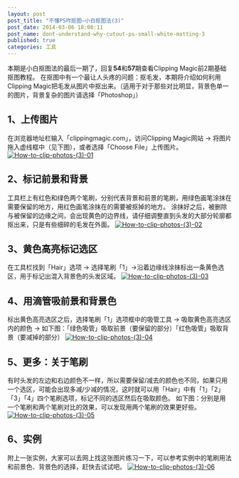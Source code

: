 ```yaml
---
layout: post
post_title: "不懂PS咋抠图—小白抠图法(3)"
post_date: 2014-03-06 18:08:11
post_name: dont-understand-why-cutout-ps-small-white-matting-3
published: true
categories: 工具
---
```


本期是小白抠图法的最后一期了，回复**54**和**57**期查看Clipping Magic前2期基础抠图教程。 在抠图中有一个最让人头疼的问题：抠毛发，本期将介绍如何利用Clipping Magic把毛发从图片中抠出来。（适用于对于那些对比明显，背景色单一的图片，背景复杂的图片请选择「Photoshop」）

## 1、上传图片

在浏览器地址栏输入「clippingmagic.com」，访问Clipping Magic网站 -&gt; 将图片拖入虚线框中（见下图），或者选择「Choose File」上传图片。 [![How-to-clip-photos-(3)-01](http://7arnhx.com1.z0.glb.clouddn.com/wp-content/uploads/2014/03/How-to-clip-photos-3-01.jpg)](http://7arnhx.com1.z0.glb.clouddn.com/wp-content/uploads/2014/03/How-to-clip-photos-3-01.jpg)

## 2、标记前景和背景

工具栏上有红色和绿色两个笔刷，分别代表背景和前景的笔刷，用绿色画笔涂抹在需要保留的地方，用红色画笔涂抹在的需要被抠掉的地方。 涂抹好之后，被删除与被保留的边缘之间，会出现黄色的边界线，请仔细调整直到头发的大部分轮廓都抠出来，只是有些细碎的毛发在外面。 [![How-to-clip-photos-(3)-02](http://7arnhx.com1.z0.glb.clouddn.com/wp-content/uploads/2014/03/How-to-clip-photos-3-02.jpg)](http://7arnhx.com1.z0.glb.clouddn.com/wp-content/uploads/2014/03/How-to-clip-photos-3-02.jpg)

## 3、黄色高亮标记选区

在工具栏找到「Hair」选项 -&gt; 选择笔刷「1」-&gt;沿着边缘线涂抹标出一条黄色选区，用于标记出混入背景色的头发区域。 [![How-to-clip-photos-(3)-03](http://7arnhx.com1.z0.glb.clouddn.com/wp-content/uploads/2014/03/How-to-clip-photos-3-03.jpg)](http://7arnhx.com1.z0.glb.clouddn.com/wp-content/uploads/2014/03/How-to-clip-photos-3-03.jpg)

## 4、用滴管吸前景和背景色

标出黄色高亮选区之后，选择笔刷「1」选项框中的吸管工具 -&gt; 吸取黄色高亮选区内的颜色 -&gt; 如下图：「绿色吸管」吸取前景（要保留的部分）「红色吸管」吸取背景（要减掉的部分） [![How-to-clip-photos-(3)-04](http://7arnhx.com1.z0.glb.clouddn.com/wp-content/uploads/2014/03/How-to-clip-photos-3-04.jpg)](http://7arnhx.com1.z0.glb.clouddn.com/wp-content/uploads/2014/03/How-to-clip-photos-3-04.jpg)

## 5、更多：关于笔刷

有时头发的左边和右边颜色不一样，所以需要保留/减去的颜色也不同，如果只用一个选区，可能会出现多减/少减的情况，这时就可以用「Hair」中有「1」「2」「3」「4」四个笔刷选项，标记不同的选区然后在吸取颜色。 如下图：分别是用一个笔刷和两个笔刷对比的效果，可以发现用两个笔刷的效果更好些。 [![How-to-clip-photos-(3)-05](http://7arnhx.com1.z0.glb.clouddn.com/wp-content/uploads/2014/03/How-to-clip-photos-3-05.jpg)](http://7arnhx.com1.z0.glb.clouddn.com/wp-content/uploads/2014/03/How-to-clip-photos-3-05.jpg)

## 6、实例

附上一张实例，大家可以去网上找这张图片练习一下，可以参考实例中的笔刷用法和前景色、背景色的选择，赶快去试试吧。 [![How-to-clip-photos-(3)-06](http://7arnhx.com1.z0.glb.clouddn.com/wp-content/uploads/2014/03/How-to-clip-photos-3-06.jpg)](http://7arnhx.com1.z0.glb.clouddn.com/wp-content/uploads/2014/03/How-to-clip-photos-3-06.jpg)